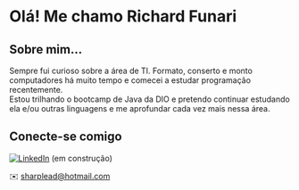 
# Olá! Me chamo Richard Funari


## Sobre mim...
Sempre fui curioso sobre a área de TI. Formato, conserto e monto computadores há muito tempo e comecei a estudar programação recentemente.   
Estou trilhando o bootcamp de Java da DIO e pretendo continuar estudando ela e/ou outras linguagens e me aprofundar cada vez mais nessa área. 



## Conecte-se comigo
[![LinkedIn](https://img.shields.io/badge/LinkedIn-add8e6?style=for-the-badge&logo=linkedin)](https://www.linkedin.com/in/richard-funari/)  (em construção)   
   
✉️ sharplead@hotmail.com



